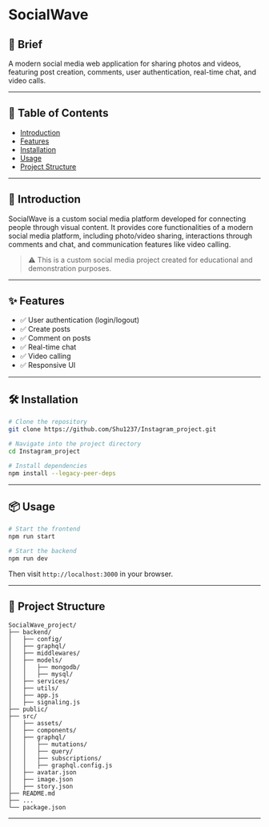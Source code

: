# SocialWave

## 📄 Brief

A modern social media web application for sharing photos and videos, featuring post creation, comments, user authentication, real-time chat, and video calls.

---

## 📑 Table of Contents

- [Introduction](#introduction)
- [Features](#features)
- [Installation](#installation)
- [Usage](#usage)
- [Project Structure](#project-structure)

---

## 🚀 Introduction

SocialWave is a custom social media platform developed for connecting people through visual content. It provides core functionalities of a modern social media platform, including photo/video sharing, interactions through comments and chat, and communication features like video calling.

> ⚠️ This is a custom social media project created for educational and demonstration purposes.

---

## ✨ Features

- ✅ User authentication (login/logout)
- ✅ Create posts
- ✅ Comment on posts
- ✅ Real-time chat
- ✅ Video calling
- ✅ Responsive UI

---

## 🛠️ Installation

```bash
# Clone the repository
git clone https://github.com/Shu1237/Instagram_project.git

# Navigate into the project directory
cd Instagram_project

# Install dependencies
npm install --legacy-peer-deps
```

---

## 📦 Usage

```bash
# Start the frontend
npm run start

# Start the backend
npm run dev
```

Then visit `http://localhost:3000` in your browser.

---

## 📁 Project Structure

```plaintext
SocialWave_project/
├── backend/
│   ├── config/
│   ├── graphql/
│   ├── middlewares/
│   ├── models/
│   │   ├── mongodb/
│   │   ├── mysql/
│   ├── services/
│   ├── utils/
│   ├── app.js
│   ├── signaling.js
├── public/
├── src/
│   ├── assets/
│   ├── components/
│   ├── graphql/
│   │   ├── mutations/
│   │   ├── query/
│   │   ├── subscriptions/
│   │   ├── graphql.config.js
│   ├── avatar.json
│   ├── image.json
│   ├── story.json
├── README.md
├── ...
└── package.json
```

---
